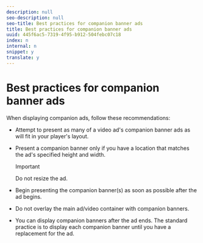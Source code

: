 ```yaml
---
description: null
seo-description: null
seo-title: Best practices for companion banner ads
title: Best practices for companion banner ads
uuid: 445f6ac5-7319-4f95-b912-504febc07c18
index: n
internal: n
snippet: y
translate: y
---
```


# Best practices for companion banner ads

When displaying companion ads, follow these recommendations: 
* Attempt to present as many of a video ad's companion banner ads as will fit in your player's layout.
* Present a companion banner only if you have a location that matches the ad's specified height and width. 
  >[!IMPORTANT]
  >
  >Do not resize the ad.


* Begin presenting the companion banner(s) as soon as possible after the ad begins.
* Do not overlay the main ad/video container with companion banners.
* You can display companion banners after the ad ends. The standard practice is to display each companion banner until you have a replacement for the ad.


